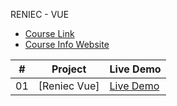 
RENIEC - VUE
-   [Course Link](https://www.udemy.com/course/50-projects-50-days)
-   [Course Info Website](https://50projects50days.com)

|  #  | Project                                                                                                                     | Live Demo                                                                         |
| :-: | --------------------------------------------------------------------------------------------------------------------------- | --------------------------------------------------------------------------------- |
| 01  | [Reniec Vue]                                                                                                                | [Live Demo](https://reniec-vue-git-master-wilder-s-projects.vercel.app/)               |
